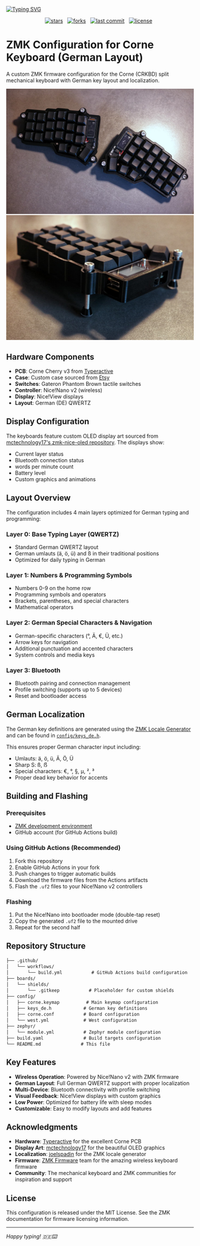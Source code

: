 [![Typing SVG](https://readme-typing-svg.demolab.com?font=Fira+Code&size=30&letterSpacing=tiny&duration=2000&pause=3000&color=F7F7F7&center=true&vCenter=true&width=435&lines=ZMK+Corne+Config)](https://git.io/typing-svg)

<div align="center">
<p>
<a href="https://github.com/Pazl27/zmk-config-corne/stargazers"><img src="https://img.shields.io/github/stars/Pazl27/zmk-config-corne?style=for-the-badge&logo=starship&color=d79921&logoColor=d79921&labelColor=282828"  alt="stars"></a>&nbsp;&nbsp;
<a href="https://github.com/Pazl27/zmk-config-corne/forks"><img src="https://img.shields.io/github/forks/Pazl27/zmk-config-corne?style=for-the-badge&logo=appveyor&logoColor=98971a&label=Forks&labelColor=282828&color=98971a" alt="forks"></a>&nbsp;&nbsp;
<a href="https://github.com/Pazl27/zmk-config-corne/commits/master/"><img src="https://img.shields.io/github/last-commit/Pazl27/zmk-config-corne?style=for-the-badge&logo=github&logoColor=fb4934&label=Last%20Commit&labelColor=282828&color=fb4934" alt="last commit"></a>&nbsp;&nbsp;
<a href="https://github.com/Pazl27/zmk-config-corne/blob/master/LICENSE"><img src="https://img.shields.io/github/license/Pazl27/zmk-config-corne?style=for-the-badge&color=b16286&logoColor=b16286&labelColor=282828" alt="license"></a>&nbsp;&nbsp;
</p>
</div>

# ZMK Configuration for Corne Keyboard (German Layout)

A custom ZMK firmware configuration for the Corne (CRKBD) split mechanical keyboard with German key layout and localization.

![Top view](./screenshots/corne-top.jpg)
![Side view](./screenshots/corne-side.jpg)

## Hardware Components

- **PCB**: Corne Cherry v3 from [Typeractive](https://typeractive.xyz/)
- **Case**: Custom case sourced from [Etsy](https://www.etsy.com/de/listing/1772253702/corne-mx-koffer)
- **Switches**: Gateron Phantom Brown tactile switches
- **Controller**: Nice!Nano v2 (wireless)
- **Display**: Nice!View displays
- **Layout**: German (DE) QWERTZ

## Display Configuration

The keyboards feature custom OLED display art sourced from [mctechnology17's zmk-nice-oled repository](https://github.com/mctechnology17/zmk-nice-oled). The displays show:
- Current layer status
- Bluetooth connection status
- words per minute count
- Battery level
- Custom graphics and animations

## Layout Overview

The configuration includes 4 main layers optimized for German typing and programming:

### Layer 0: Base Typing Layer (QWERTZ)
- Standard German QWERTZ layout
- German umlauts (ä, ö, ü) and ß in their traditional positions
- Optimized for daily typing in German

### Layer 1: Numbers & Programming Symbols  
- Numbers 0-9 on the home row
- Programming symbols and operators
- Brackets, parentheses, and special characters
- Mathematical operators

### Layer 2: German Special Characters & Navigation
- German-specific characters (°, Ä, €, Ü, etc.)
- Arrow keys for navigation
- Additional punctuation and accented characters
- System controls and media keys

### Layer 3: Bluetooth 
- Bluetooth pairing and connection management
- Profile switching (supports up to 5 devices)
- Reset and bootloader access

## German Localization

The German key definitions are generated using the [ZMK Locale Generator](https://github.com/joelspadin/zmk-locale-generator) and can be found in [`config/keys_de.h`](config/keys_de.h).

This ensures proper German character input including:
- Umlauts: ä, ö, ü, Ä, Ö, Ü
- Sharp S: ß, ẞ
- Special characters: €, °, §, µ, ², ³
- Proper dead key behavior for accents

## Building and Flashing

### Prerequisites
- [ZMK development environment](https://zmk.dev/docs/development/setup)
- GitHub account (for GitHub Actions build)

### Using GitHub Actions (Recommended)
1. Fork this repository
2. Enable GitHub Actions in your fork
3. Push changes to trigger automatic builds
4. Download the firmware files from the Actions artifacts
5. Flash the `.uf2` files to your Nice!Nano v2 controllers

### Flashing
1. Put the Nice!Nano into bootloader mode (double-tap reset)
2. Copy the generated `.uf2` file to the mounted drive
3. Repeat for the second half

## Repository Structure

```
├── .github/
│   └── workflows/
│       └── build.yml           # GitHub Actions build configuration
├── boards/
│   └── shields/
│       └── .gitkeep           # Placeholder for custom shields
├── config/
│   ├── corne.keymap          # Main keymap configuration
│   ├── keys_de.h            # German key definitions
│   ├── corne.conf           # Board configuration
│   └── west.yml             # West configuration
├── zephyr/
│   └── module.yml           # Zephyr module configuration
├── build.yaml               # Build targets configuration
└── README.md               # This file
```

## Key Features

- **Wireless Operation**: Powered by Nice!Nano v2 with ZMK firmware
- **German Layout**: Full German QWERTZ support with proper localization
- **Multi-Device**: Bluetooth connectivity with profile switching
- **Visual Feedback**: Nice!View displays with custom graphics
- **Low Power**: Optimized for battery life with sleep modes
- **Customizable**: Easy to modify layouts and add features

## Acknowledgments

- **Hardware**: [Typeractive](https://typeractive.xyz/) for the excellent Corne PCB
- **Display Art**: [mctechnology17](https://github.com/mctechnology17/zmk-nice-oled) for the beautiful OLED graphics
- **Localization**: [joelspadin](https://github.com/joelspadin/zmk-locale-generator) for the ZMK locale generator
- **Firmware**: [ZMK Firmware](https://zmk.dev/) team for the amazing wireless keyboard firmware
- **Community**: The mechanical keyboard and ZMK communities for inspiration and support

## License

This configuration is released under the MIT License. See the ZMK documentation for firmware licensing information.

---

*Happy typing! 🇩🇪⌨️*
